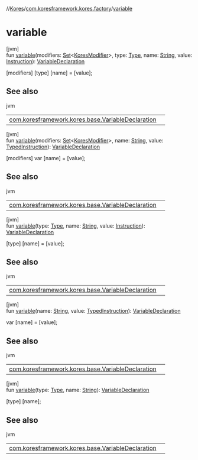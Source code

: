 //[Kores](../../index.md)/[com.koresframework.kores.factory](index.md)/[variable](variable.md)

# variable

[jvm]\
fun [variable](variable.md)(modifiers: [Set](https://kotlinlang.org/api/latest/jvm/stdlib/kotlin.collections/-set/index.html)<[KoresModifier](../com.koresframework.kores.base/-kores-modifier/index.md)>, type: [Type](https://docs.oracle.com/javase/8/docs/api/java/lang/reflect/Type.html), name: [String](https://kotlinlang.org/api/latest/jvm/stdlib/kotlin/-string/index.html), value: [Instruction](../com.koresframework.kores/-instruction/index.md)): [VariableDeclaration](../com.koresframework.kores.base/-variable-declaration/index.md)

[modifiers] [type] [name] = [value];

## See also

jvm

| | |
|---|---|
| [com.koresframework.kores.base.VariableDeclaration](../com.koresframework.kores.base/-variable-declaration/index.md) |  |

[jvm]\
fun [variable](variable.md)(modifiers: [Set](https://kotlinlang.org/api/latest/jvm/stdlib/kotlin.collections/-set/index.html)<[KoresModifier](../com.koresframework.kores.base/-kores-modifier/index.md)>, name: [String](https://kotlinlang.org/api/latest/jvm/stdlib/kotlin/-string/index.html), value: [TypedInstruction](../com.koresframework.kores.base/-typed-instruction/index.md)): [VariableDeclaration](../com.koresframework.kores.base/-variable-declaration/index.md)

[modifiers] var [name] = [value];

## See also

jvm

| | |
|---|---|
| [com.koresframework.kores.base.VariableDeclaration](../com.koresframework.kores.base/-variable-declaration/index.md) |  |

[jvm]\
fun [variable](variable.md)(type: [Type](https://docs.oracle.com/javase/8/docs/api/java/lang/reflect/Type.html), name: [String](https://kotlinlang.org/api/latest/jvm/stdlib/kotlin/-string/index.html), value: [Instruction](../com.koresframework.kores/-instruction/index.md)): [VariableDeclaration](../com.koresframework.kores.base/-variable-declaration/index.md)

[type] [name] = [value];

## See also

jvm

| | |
|---|---|
| [com.koresframework.kores.base.VariableDeclaration](../com.koresframework.kores.base/-variable-declaration/index.md) |  |

[jvm]\
fun [variable](variable.md)(name: [String](https://kotlinlang.org/api/latest/jvm/stdlib/kotlin/-string/index.html), value: [TypedInstruction](../com.koresframework.kores.base/-typed-instruction/index.md)): [VariableDeclaration](../com.koresframework.kores.base/-variable-declaration/index.md)

var [name] = [value];

## See also

jvm

| | |
|---|---|
| [com.koresframework.kores.base.VariableDeclaration](../com.koresframework.kores.base/-variable-declaration/index.md) |  |

[jvm]\
fun [variable](variable.md)(type: [Type](https://docs.oracle.com/javase/8/docs/api/java/lang/reflect/Type.html), name: [String](https://kotlinlang.org/api/latest/jvm/stdlib/kotlin/-string/index.html)): [VariableDeclaration](../com.koresframework.kores.base/-variable-declaration/index.md)

[type] [name];

## See also

jvm

| | |
|---|---|
| [com.koresframework.kores.base.VariableDeclaration](../com.koresframework.kores.base/-variable-declaration/index.md) |  |
